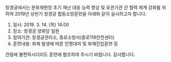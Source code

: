 창경궁에서는 문화재현장 초기 재난 대응 능력 향상 및 유관기관 간 협력 체계 강화를 위하여 2019년 상반기 창경궁 합동소방훈련을 아래와 같이 실시하고자 합니다.
1. 일시: 2019. 3. 14. (목) 14:00
2. 장소: 창경궁 양화당 일원
3. 참여기관: 창경궁관리소, 종로소방서(종로119안전센터)
4. 훈련내용: 화재 발생에 따른 인명대피 및 화재진압훈련 등

관람에 불편하시더라도 훈련에 협조하여 주시기 바랍니다.
감사합니다.